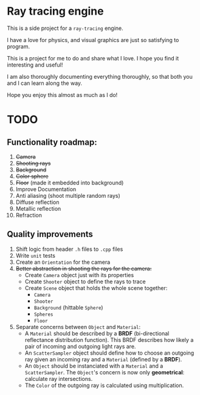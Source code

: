 # Ray tracing engine

This is a side project for a `ray-tracing` engine.

I have a love for physics, and visual graphics are just so satisfying to program.

This is a project for me to do and share what I love. I hope you find it interesting and useful!

I am also thoroughly documenting everything thoroughly, so that both you and I can learn along the way.

Hope you enjoy this almost as much as I do!


# TODO

## Functionality roadmap:

1. ~~Camera~~
2. ~~Shooting rays~~
3. ~~Background~~
4. ~~Color sphere~~
5. ~~Floor~~ (made it embedded into background)
6. Improve Documentation
7. Anti aliasing (shoot multiple random rays)
8. Diffuse reflection
9. Metallic reflection
10. Refraction


## Quality improvements

1. Shift logic from header `.h` files to `.cpp` files
2. Write `unit` tests
3. Create an `Orientation` for the camera
4. ~~Better abstraction in shooting the rays for the camera:~~
    - Create `Camera` object just with its properties
    - Create `Shooter` object to define the rays to trace
    - Create `Scene` object that holds the whole scene together:
        - `Camera`
        - `Shooter`
        - `Background` (hittable `Sphere`)
        - `Spheres`
        - `Floor`
5. Separate concerns between `Object` and `Material`:
    - A `Material` should be described by a **BRDF** (bi-directional reflectance distribution function).
    This BRDF describes how likely a pair of incoming and outgoing light rays are.
    - An `ScatterSampler` object should define how to choose an outgoing ray given an incoming ray and a `Material` (defined by a **BRDF**).
    - An `Object` should be instanciated with a `Material` and a `ScatterSampler`. The `Object`'s concern is now only **geometrical**: calculate ray intersections.
    - The `Color` of the outgoing ray is calculated using multiplication.